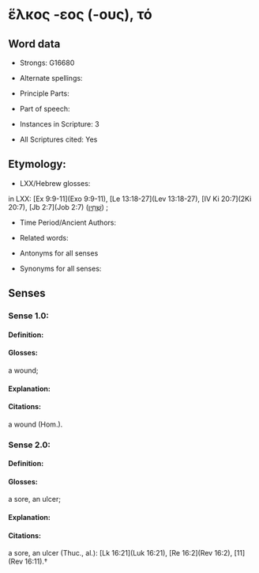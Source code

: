# ἕλκος -εος (-ους), τό

<!-- Status: S2=NeedsEdits -->
<!-- Lexica used for edits:   -->

## Word data

* Strongs: G16680

* Alternate spellings:



* Principle Parts: 


* Part of speech: 


* Instances in Scripture: 3

* All Scriptures cited: Yes

## Etymology: 


* LXX/Hebrew glosses: 

in LXX: [Ex 9:9-11](Exo 9:9-11), [Le 13:18-27](Lev 13:18-27), [IV Ki 20:7](2Ki 20:7), [Jb 2:7](Job 2:7) ([שְׁחִין](//en-uhl/H7822)) ;

* Time Period/Ancient Authors: 


* Related words: 

* Antonyms for all senses

* Synonyms for all senses: 


## Senses 


### Sense  1.0: 

#### Definition: 

#### Glosses: 

a wound; 

#### Explanation: 


#### Citations: 

a wound (Hom.). 

### Sense  2.0: 

#### Definition: 

#### Glosses: 

a sore, an ulcer; 

#### Explanation: 


#### Citations: 

a sore, an ulcer (Thuc., al.): [Lk 16:21](Luk 16:21), [Re 16:2](Rev 16:2), [11](Rev 16:11).†
